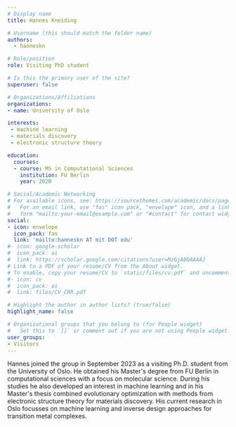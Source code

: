 ```yaml
---
# Display name
title: Hannes Kneiding

# Username (this should match the folder name)
authors:
  - hanneskn

# Role/position
role: Visiting PhD student

# Is this the primary user of the site?
superuser: false

# Organizations/Affiliations
organizations:
- name: University of Oslo

interests:
 - machine learning
 - materials discovery
 - electronic structure theory

education:
  courses:
  - course: MS in Computational Sciences
    institution: FU Berlin
    year: 2020

# Social/Academic Networking
# For available icons, see: https://sourcethemes.com/academic/docs/page-builder/#icons
#   For an email link, use "fas" icon pack, "envelope" icon, and a link in the
#   form "mailto:your-email@example.com" or "#contact" for contact widget.
social:
- icon: envelope
  icon_pack: fas
  link: 'mailto:hanneskn AT mit DOT edu'
#- icon: google-scholar
#  icon_pack: ai
#  link: https://scholar.google.com/citations?user=MzGjABQAAAAJ
# Link to a PDF of your resume/CV from the About widget.
# To enable, copy your resume/CV to `static/files/cv.pdf` and uncomment the lines below.
#- icon: cv
#  icon_pack: ai
#  link: files/CV_CRR.pdf

# Highlight the author in author lists? (true/false)
highlight_name: false

# Organizational groups that you belong to (for People widget)
#   Set this to `[]` or comment out if you are not using People widget.
user_groups:
- Visitors
---
```

Hannes joined the group in September 2023 as a visiting Ph.D. student from the University of Oslo. He obtained his Master's degree from FU Berlin in computational sciences with a focus on molecular science. During his studies he also developed an interest in machine learning and in his Master's thesis combined evolutionary optimization with methods from electronic structure theory for materials discovery. His current research in Oslo focusses on machine learning and inverse design approaches for transition metal complexes.